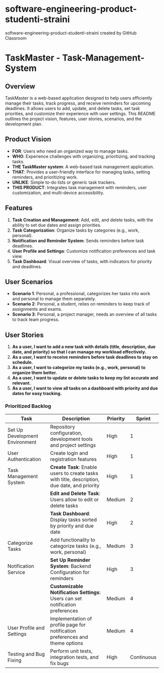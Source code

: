 # software-engineering-product-studenti-straini
software-engineering-product-studenti-straini created by GitHub Classroom
# TaskMaster - Task-Management-System

## Overview
TaskMaster is a web-based application designed to help users efficiently manage their tasks, track progress, and receive reminders for upcoming deadlines. It allows users to add, update, and delete tasks, set task priorities, and customize their experience with user settings. This README outlines the project vision, features, user stories, scenarios, and the development plan.

## Product Vision
- **FOR**: Users who need an organized way to manage tasks.
- **WHO**: Experience challenges with organizing, prioritizing, and tracking tasks.
- **THE TaskMaster system**: A web-based task management application.
- **THAT**: Provides a user-friendly interface for managing tasks, setting reminders, and prioritizing work.
- **UNLIKE**: Simple to-do lists or generic task trackers.
- **THIS PRODUCT**: Integrates task management with reminders, user customization, and multi-device accessibility.

## Features
1. **Task Creation and Management**: Add, edit, and delete tasks, with the ability to set due dates and assign priorities.
2. **Task Categorization**: Organize tasks by categories (e.g., work, personal).
3. **Notification and Reminder System**: Sends reminders before task deadlines.
4. **User Profile and Settings**: Customize notification preferences and task view.
5. **Task Dashboard**: Visual overview of tasks, with indicators for priority and deadlines.

## User Scenarios
- **Scenario 1**: Personal, a professional, categorizes her tasks into work and personal to manage them separately.
- **Scenario 2**: Personal, a student, relies on reminders to keep track of assignments and exams.
- **Scenario 3**: Personal, a project manager, needs an overview of all tasks to track team progress.

## User Stories
1. **As a user, I want to add a new task with details (title, description, due date, and priority) so that I can manage my workload effectively.**
2. **As a user, I want to receive reminders before task deadlines to stay on schedule.**
3. **As a user, I want to categorize my tasks (e.g., work, personal) to organize them better.**
4. **As a user, I want to update or delete tasks to keep my list accurate and relevant.**
5. **As a user, I want to view all tasks on a dashboard with priority and due dates for easy tracking.**


### Prioritized Backlog
| Task                          | Description                                                                                       | Priority | Sprint |
|-------------------------------|---------------------------------------------------------------------------------------------------|----------|--------|
| Set Up Development Environment | Repository configuration, development tools and project settings                                    | High     | 1      |
| User Authentication           | Create login and registration features                                                            | High     | 1      |
| Task Management System        | **Create Task**: Enable users to create tasks with title, description, due date, and priority      | High     | 1      |
|                               | **Edit and Delete Task**: Users allow to edit or delete tasks                                     | Medium   | 2      |
|                               | **Task Dashboard**: Display tasks sorted by priority and due date                                 | High     | 2      |
| Categorize Tasks              | Add functionality to categorize tasks (e.g., work, personal)                                     | Medium   | 3      |
| Notification Service          | **Set Up Reminder System**: Backend Configuration for reminders                                      | High     | 3      |
|                               | **Customizable Notification Settings**: Users can set notification preferences                    | Medium   | 4      |
| User Profile and Settings     | Implementation of profile page for notification preferences and theme options                            | Medium   | 4      |
| Testing and Bug Fixing        | Perform unit tests, integration tests, and fix bugs                                              | High     | Continuous |


